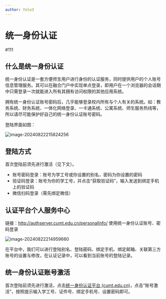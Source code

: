 ```yaml
---
author: Yolo3
---
```


# 统一身份认证

#111

## 什么是统一身份认证

统一身份认证是一套方便师生用户进行身份的认证服务，同时提供用户的个人账号信息管理服务。其可以在融合门户中实现单点登录，即用户在一个浏览器的会话期中只需登录一次就能进入所有其拥有访问权限的其他应用系统。

拥有统一身份认证账号密码后，几乎能够登录校内所有与个人有关的系统。如：教务系统、财务系统、一体化网络登录、一卡通系统、公寓系统、师生服务热线等，所以请尽可能保护好自己的统一身份认证账号密码。

登陆界面如图：

![image-20240822215824256](https://s2.loli.net/2024/08/22/iT9nMs1b2YODBgy.png)

## 登陆方式

首次登陆前须先进行激活（见下文）。

- 账号密码登录：账号为学工号或你设置的别名，密码为你设置的密码
- 验证码登录：账号为你的学工号，并点击“获取验证码”，输入发送到绑定手机上的验证码
- 微信扫码登录（需先绑定微信）

## 认证平台个人服务中心

链接：http://authserver.cumt.edu.cn/personalInfo/  使用统一身份认证账号、密码登录

![image-20240822214959660](https://s2.loli.net/2024/08/22/vnX76MuObcCPwmI.png)

在平台中，我们可以进行登陆别名、登陆密码、绑定手机、绑定邮箱、关联第三方账号的设置与修改，在认证记录中，可以看到当前账号的登陆记录。

## 统一身份认证账号激活

首次登陆前须先进行激活，点击[统一身份认证平台 (cumt.edu.cn)](https://authserver.cumt.edu.cn/authserver/login)，点击“账号激活”，按照提示输入学工号、证件号、绑定手机号、设置密码即可。
